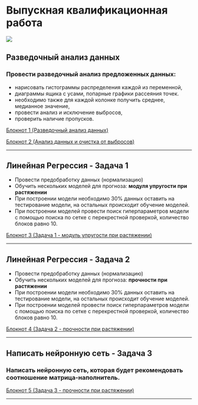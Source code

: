 # Выпускная квалификационная работа

![<img src="https://upload.wikimedia.org/wikipedia/commons/1/13/Composite_3d.png" width="40" />
](https://upload.wikimedia.org/wikipedia/commons/1/13/Composite_3d.png)

## Разведочный анализ  данных

### Провести разведочный анализ предложенных данных:
 * нарисовать гистограммы распределения каждой из переменной,
 * диаграммы ящика с усами, попарные графики рассеяния точек.
 * необходимо также для каждой колонке получить среднее, медианное значение, 
 * провести анализ и исключение выбросов,
 * проверить наличие пропусков.     

[Блокнот 1 (Разведочный анализ данных)](./1%20vkr2023-eda1.ipynb "Разведочный анализ данных")

[Блокнот 2 (Анализ данных и очистка от выбросов)](./2%20vkr2023-eda2.ipynb "Анализ данных и очистка от выбросов")

***

## Линейная Регрессия - Задача 1

* Провести предобработку данных (нормализацию)
* Обучить нескольких моделей для прогноза:
 __модуля упругости при растяжении__
* При построении модели необходимо 30% данных оставить на тестирование модели, на остальных происходит обучение моделей.
* При построении моделей провести поиск гиперпараметров модели с помощью поиска
по сетке с перекрестной проверкой, количество блоков равно 10.

[Блокнот 3 (Задача 1 - модуль упругости при растяжении)](./3%20vkr2023-linreg_1.ipynb "Задача 1 - модуль упругости при растяжении")

***

## Линейная Регрессия - Задача 2

* Провести предобработку данных (нормализацию)
* Обучить нескольких моделей для прогноза:
 __прочности при растяжении__
* При построении модели необходимо 30% данных оставить на тестирование модели, на остальных происходит обучение моделей.
* При построении моделей провести поиск гиперпараметров модели с помощью поиска
по сетке с перекрестной проверкой, количество блоков равно 10.

[Блокнот 4 (Задача 2 - прочности при растяжении)](./3%20vkr2023-linreg_2.ipynb "Задача 2 - прочности при растяжении")

***

## Написать нейронную сеть - Задача 3
### Написать нейронную сеть, которая будет рекомендовать соотношение матрица-наполнитель.

[Блокнот 5 (Задача 3 - прочности при растяжении)](./5%20vkr2023-ml.ipynb)

***

